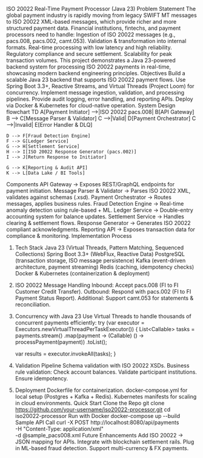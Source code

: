 ISO 20022 Real-Time Payment Processor (Java 23)
 Problem Statement
The global payment industry is rapidly moving from legacy SWIFT MT messages to ISO 20022 XML-based messages, which provide richer and more structured payment data.
Financial institutions, fintechs, and payment processors need to handle:
Ingestion of ISO 20022 messages (e.g., pacs.008, pacs.002, camt.053).
Validation & transformation into internal formats.
Real-time processing with low latency and high reliability.
Regulatory compliance and secure settlement.
Scalability for peak transaction volumes.
This project demonstrates a Java 23-powered backend system for processing ISO 20022 payments in real-time, showcasing modern backend engineering principles.
 Objectives
Build a scalable Java 23 backend that supports ISO 20022 payment flows.
Use Spring Boot 3.3+, Reactive Streams, and Virtual Threads (Project Loom) for concurrency.
Implement message ingestion, validation, and processing pipelines.
Provide audit logging, error handling, and reporting APIs.
Deploy via Docker & Kubernetes for cloud-native operation.
 System Design
flowchart TD
    A[Payment Initiator] -->|ISO 20022 pacs.008| B[API Gateway]
    B --> C[Message Parser & Validator]
    C -->|Valid| D[Payment Orchestrator]
    C -->|Invalid| E[Error Handler & DLQ]

    D --> F[Fraud Detection Engine]
    F --> G[Ledger Service]
    G --> H[Settlement Service]
    H --> I[ISO 20022 Response Generator (pacs.002)]
    I --> J[Return Response to Initiator]

    G --> K[Reporting & Audit API]
    K --> L[Data Lake / BI Tools]
Components
API Gateway → Exposes REST/GraphQL endpoints for payment initiation.
Message Parser & Validator → Parses ISO 20022 XML, validates against schemas (.xsd).
Payment Orchestrator → Routes messages, applies business rules.
Fraud Detection Engine → Real-time anomaly detection using rule-based + ML.
Ledger Service → Double-entry accounting system for balance updates.
Settlement Service → Handles clearing & settlement flows.
Response Generator → Generates ISO 20022 compliant acknowledgments.
Reporting API → Exposes transaction data for compliance & monitoring.
 Implementation Process
1. Tech Stack
Java 23 (Virtual Threads, Pattern Matching, Sequenced Collections)
Spring Boot 3.3+ (WebFlux, Reactive Data)
PostgreSQL (transaction storage, ISO message persistence)
Kafka (event-driven architecture, payment streaming)
Redis (caching, idempotency checks)
Docker & Kubernetes (containerization & deployment)
2. ISO 20022 Message Handling
Inbound:
Accept pacs.008 (FI to FI Customer Credit Transfer).
Outbound:
Respond with pacs.002 (FI to FI Payment Status Report).
Additional:
Support camt.053 for statements & reconciliation.
3. Concurrency with Java 23
Use Virtual Threads to handle thousands of concurrent payments efficiently:
try (var executor = Executors.newVirtualThreadPerTaskExecutor()) {
    List<Callable<String>> tasks = payments.stream()
        .map(payment -> (Callable<String>) () -> processPayment(payment))
        .toList();

    var results = executor.invokeAll(tasks);
}
4. Validation Pipeline
Schema validation with ISO 20022 XSDs.
Business rule validation:
Check account balances.
Validate participant institutions.
Ensure idempotency.
5. Deployment
Dockerfile for containerization.
docker-compose.yml for local setup (Postgres + Kafka + Redis).
Kubernetes manifests for scaling in cloud environments.
 Quick Start
Clone the Repo
git clone https://github.com/your-username/iso20022-processor.git
cd iso20022-processor
Run with Docker
docker-compose up --build
Sample API Call
curl -X POST http://localhost:8080/api/payments \
  -H "Content-Type: application/xml" \
  -d @sample_pacs008.xml
 Future Enhancements
Add ISO 20022 → JSON mapping for APIs.
Integrate with blockchain settlement rails.
Plug in ML-based fraud detection.
Support multi-currency & FX payments.
